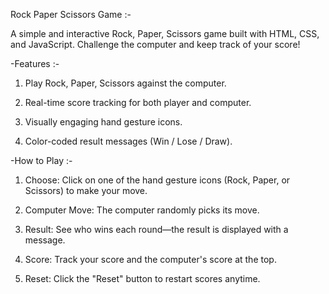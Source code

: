 Rock Paper Scissors Game :-


A simple and interactive Rock, Paper, Scissors game built with HTML, CSS, and JavaScript.
Challenge the computer and keep track of your score!

-Features :-


1. Play Rock, Paper, Scissors against the computer.

2. Real-time score tracking for both player and computer.

3. Visually engaging hand gesture icons.

4. Color-coded result messages (Win / Lose / Draw).


-How to Play :-


1. Choose: Click on one of the hand gesture icons (Rock, Paper, or Scissors) to make your move.

2. Computer Move: The computer randomly picks its move.

3. Result: See who wins each round—the result is displayed with a message.

4. Score: Track your score and the computer's score at the top.

5. Reset: Click the "Reset" button to restart scores anytime.